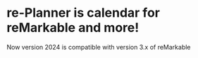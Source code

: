 # re-Planner is calendar for reMarkable and more!

Now version 2024 is compatible with version 3.x of reMarkable
